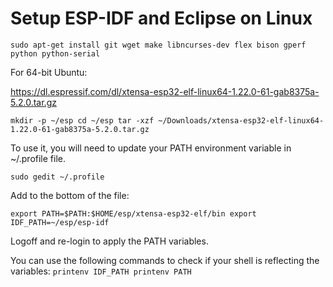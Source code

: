 # Setup ESP-IDF and Eclipse on Linux

`sudo apt-get install git wget make libncurses-dev flex bison gperf python python-serial`

For 64-bit Ubuntu:

https://dl.espressif.com/dl/xtensa-esp32-elf-linux64-1.22.0-61-gab8375a-5.2.0.tar.gz

`mkdir -p ~/esp
cd ~/esp
tar -xzf ~/Downloads/xtensa-esp32-elf-linux64-1.22.0-61-gab8375a-5.2.0.tar.gz`

To use it, you will need to update your PATH environment variable in ~/.profile file.

`sudo gedit ~/.profile`

Add to the bottom of the file:

`export PATH=$PATH:$HOME/esp/xtensa-esp32-elf/bin
export IDF_PATH=~/esp/esp-idf`

Logoff and re-login to apply the PATH variables.

You can use the following commands to check if your shell is reflecting the variables:
`printenv IDF_PATH
printenv PATH`



